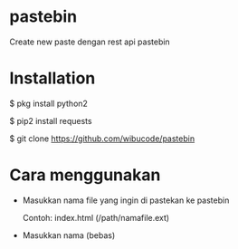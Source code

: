 # pastebin
Create new paste dengan rest api pastebin

# Installation

$ pkg install python2

$ pip2 install requests

$ git clone https://github.com/wibucode/pastebin

# Cara menggunakan

- Masukkan nama file yang ingin di pastekan ke pastebin
  
  Contoh: index.html (/path/namafile.ext)

- Masukkan nama (bebas)
